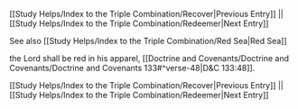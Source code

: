 [[Study Helps/Index to the Triple Combination/Recover|Previous Entry]]  ||  [[Study Helps/Index to the Triple Combination/Redeemer|Next Entry]]

 See also [[Study Helps/Index to the Triple Combination/Red Sea|Red Sea]]

 the Lord shall be red in his apparel, [[Doctrine and Covenants/Doctrine and Covenants/Doctrine and Covenants 133#^verse-48|D&C 133:48]].

[[Study Helps/Index to the Triple Combination/Recover|Previous Entry]]  ||  [[Study Helps/Index to the Triple Combination/Redeemer|Next Entry]]